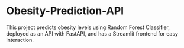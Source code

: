 # Obesity-Prediction-API
This project predicts obesity levels using Random Forest Classifier, deployed as an API with FastAPI, and has a Streamlit frontend for easy interaction.

